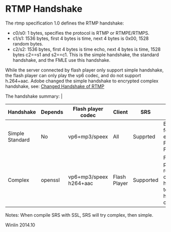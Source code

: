 # RTMP Handshake

The rtmp specification 1.0 defines the RTMP handshake:
* c0/s0: 1 bytes, specifies the protocol is RTMP or RTMPE/RTMPS.
* c1/s1: 1536 bytes, first 4 bytes is time, next 4 bytes is 0x00, 1528 random bytes.
* c2/s2: 1536 bytes, first 4 bytes is time echo, next 4 bytes is time, 1528 bytes c2==s1 and s2==c1.
This is the simple handshake, the standard handshake, and the FMLE use this handshake.

While the server connected by flash player only support simple handshake, the flash player can only play the vp6 codec, and do not support h.264+aac. Adobe changed the simple handshake to encrypted complex handshake, see: [Changed Handshake of RTMP](http://blog.csdn.net/win_lin/article/details/13006803)

The handshake summary: | 

| Handshake | Depends | Flash player<br/>codec | Client | SRS | Use Scenario |
| ---- | ----- | --------------------- | -------- | --- | ---- |
| Simple<br/>Standard | No | vp6+mp3/speex | All | Supprted | Encoder, for examle, FMLE, FFMPEG |
| Complex | openssl | vp6+mp3/speex<br/>h264+aac | Flash Player | Supported | Flash player requires complex handshake to play h.264+aac codec. |

Notes: When compile SRS with SSL, SRS will try complex, then simple.

Winlin 2014.10
